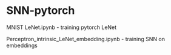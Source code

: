 # SNN-pytorch

MNIST LeNet.ipynb - training pytorch LeNet

Perceptron_intrinsic_LeNet_embedding.ipynb - training SNN on embeddings
